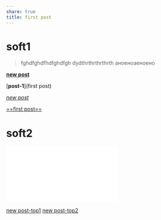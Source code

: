 ```yaml
---
share: true
title: first post
---
```



# soft1

>fghdfghdfhdfghdfgh
>dydthrthrthrthrth
>аноеноаеноено


[**new post**](./wiki/post-G2.md)

[**post-1**](first post)

[*new post*](./wiki/post-G2.md)

[==first post==](post-1.md)
   





# soft2

![top1](new%20post.md#top1)



[new post-top1](new%20post.md#top1)
[new post-top2](new%20post.md#top2)
